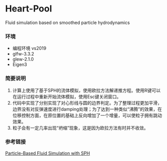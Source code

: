 # Heart-Pool
Fluid simulation based on smoothed particle hydrodynamics

### 环境
- 编程环境 vs2019
- glfw\-3.3.2
- glew\-2.1.0
- Eigen3

### 简要说明

1. 计算上使用了基于SPH的流体模拟，使用欧拉方法解递推方程。使用R键可以在运行过程中重新开始流体模拟，使用Esc键关闭窗口。
2. 代码中实现了分别实现了对心形线与圆的边界判定。为了整理过程更加平滑，边界没有对反弹速度进行damping处理；为了达到一种类似“沸腾”的效果，在位移控制方面，在原位置的基础上反向增加了一个增量，可以使粒子拥有跳动效果。
3. 粒子会有一定几率出现“坍缩”现象，这是因为欧拉方法有时并不收敛。

### 参考链接
[Particle-Based Fluid Simulation with SPH](https://lucasschuermann.com/writing/particle-based-fluid-simulation)


